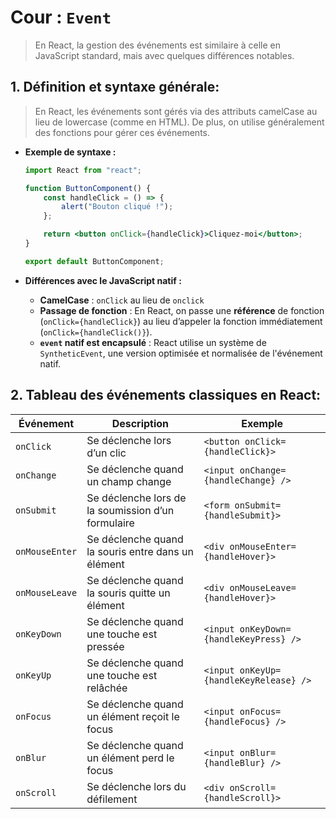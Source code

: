 # Cour : **`Event`**

> En React, la gestion des événements est similaire à celle en JavaScript standard, mais avec quelques différences notables.

## 1. **Définition et syntaxe générale:**

> En React, les événements sont gérés via des attributs camelCase au lieu de lowercase (comme en HTML). De plus, on utilise généralement des fonctions pour gérer ces événements.

-   **Exemple de syntaxe :**

    ```jsx
    import React from "react";

    function ButtonComponent() {
    	const handleClick = () => {
    		alert("Bouton cliqué !");
    	};

    	return <button onClick={handleClick}>Cliquez-moi</button>;
    }

    export default ButtonComponent;
    ```

-   **Différences avec le JavaScript natif :**

    -   **CamelCase** : `onClick` au lieu de `onclick`
    -   **Passage de fonction** : En React, on passe une **référence** de fonction (`onClick={handleClick}`) au lieu d’appeler la fonction immédiatement (`onClick={handleClick()}`).
    -   **`event` natif est encapsulé** : React utilise un système de `SyntheticEvent`, une version optimisée et normalisée de l'événement natif.

## 2. **Tableau des événements classiques en React:**

| Événement      | Description                                        | Exemple                                |
| -------------- | -------------------------------------------------- | -------------------------------------- |
| `onClick`      | Se déclenche lors d’un clic                        | `<button onClick={handleClick}>`       |
| `onChange`     | Se déclenche quand un champ change                 | `<input onChange={handleChange} />`    |
| `onSubmit`     | Se déclenche lors de la soumission d’un formulaire | `<form onSubmit={handleSubmit}>`       |
| `onMouseEnter` | Se déclenche quand la souris entre dans un élément | `<div onMouseEnter={handleHover}>`     |
| `onMouseLeave` | Se déclenche quand la souris quitte un élément     | `<div onMouseLeave={handleHover}>`     |
| `onKeyDown`    | Se déclenche quand une touche est pressée          | `<input onKeyDown={handleKeyPress} />` |
| `onKeyUp`      | Se déclenche quand une touche est relâchée         | `<input onKeyUp={handleKeyRelease} />` |
| `onFocus`      | Se déclenche quand un élément reçoit le focus      | `<input onFocus={handleFocus} />`      |
| `onBlur`       | Se déclenche quand un élément perd le focus        | `<input onBlur={handleBlur} />`        |
| `onScroll`     | Se déclenche lors du défilement                    | `<div onScroll={handleScroll}>`        |
